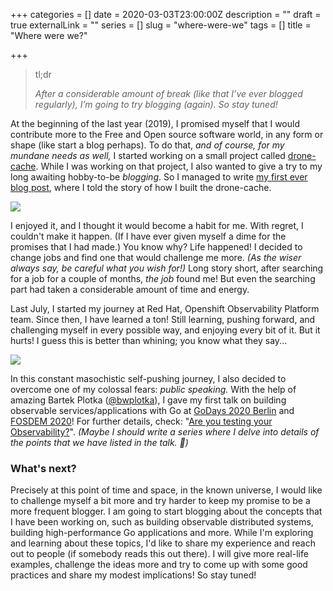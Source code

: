 +++
categories = []
date = 2020-03-03T23:00:00Z
description = ""
draft = true
externalLink = ""
series = []
slug = "where-were-we"
tags = []
title = "Where were we?"

+++
> tl;dr
>
> _After a considerable amount of break (like that I’ve ever blogged regularly), I’m going to try blogging (again). So stay tuned!_

At the beginning of the last year (2019), I promised myself that I would contribute more to the Free and Open source software world, in any form or shape (like start a blog perhaps). To do that, _and of course, for my mundane needs as well,_ I started working on a small project called [drone-cache](https://github.com/meltwater/drone-cache). While I was working on that project, I also wanted to give a try to my long awaiting hobby-to-be _blogging_. So I managed to write [my first ever blog post](https://kakkoyun.github.io/2019/04/10/making-drone-builds-10-times-faster/), where I told the story of how I built the drone-cache.

![](/uploads/i_see_waht_you_did_there.jpg)

I enjoyed it, and I thought it would become a habit for me. With regret, I couldn't make it happen. (If I have ever given myself a dime for the promises that I had made.) You know why? Life happened! I decided to change jobs and find one that would challenge me more. _(As the wiser always say, be careful what you wish for!)_ Long story short, after searching for a job for a couple of months, _the job_ found me! But even the searching part had taken a considerable amount of time and energy.

Last July, I started my journey at Red Hat, Openshift Observability Platform team. Since then, I have learned a ton! Still learning, pushing forward, and challenging myself in every possible way, and enjoying every bit of it. But it hurts! I guess this is better than whining; you know what they say...

![](/uploads/No-Pain-No-Gain.jpg)

In this constant masochistic self-pushing journey, I also decided to overcome one of my colossal fears: _public speaking._ With the help of amazing Bartek Plotka ([@bwplotka](https://twitter.com/bwplotka)), I gave my first talk on building observable services/applications with Go at [GoDays 2020 Berlin](https://youtu.be/LU6D5cNeHks) and [FOSDEM 2020](https://video.fosdem.org/2020/UD2.120/testing_observability.mp4)! For further details, check: "[Are you testing your Observability?](https://github.com/kakkoyun/are-you-testing-your-observability)". _(Maybe I should write a series where I delve into details of the points that we have listed in the talk. 🤔)_

### What's next?

Precisely at this point of time and space, in the known universe, I would like to challenge myself a bit more and try harder to keep my promise to be a more frequent blogger. I am going to start blogging about the concepts that I have been working on, such as building observable distributed systems, building high-performance Go applications and more. While I'm exploring and learning about these topics, I'd like to share my experience and reach out to people (if somebody reads this out there). I will give more real-life examples, challenge the ideas more and try to come up with some good practices and share my modest implications! So stay tuned!